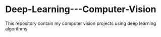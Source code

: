 # Deep-Learning---Computer-Vision
This repository contain my computer vision projects using deep learning algorithms
